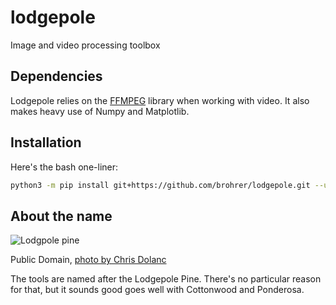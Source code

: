 # lodgepole
Image and video processing toolbox

## Dependencies

Lodgepole relies on the [FFMPEG](https://ffmpeg.org/)
library when working with video.
It also makes heavy use of Numpy and Matplotlib.

## Installation

Here's the bash one-liner:

```bash
python3 -m pip install git+https://github.com/brohrer/lodgepole.git --user
```

## About the name

![Lodgpole pine](https://upload.wikimedia.org/wikipedia/commons/thumb/f/f6/Lodgepole%2C_looking_east.jpg/324px-Lodgepole%2C_looking_east.jpg)

Public Domain, [photo by Chris Dolanc](https://en.wikipedia.org/wiki/File:Lodgepole,_looking_east.jpg)

The tools are named after the Lodgepole Pine. There's no particular reason for that, but 
it sounds good goes
well with Cottonwood and Ponderosa.
